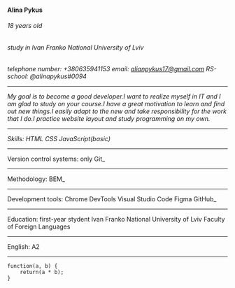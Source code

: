 #### Alina Pykus
###### 18 years old
###### study in Ivan Franko National University of Lviv

_telephone number:
+380635941153
email: alianpykus17@gmail.com
RS-school: @alinapykus#0094_


---
_My goal is to become a good developer.I want to realize myself in IT and I am glad to study on your course.I have a great motivation to learn and find out new things.I 
easily adapt to the new and take responsibility for the work that I do.I practice website layout and study programming on my own._


---
_Skills:
HTML
CSS
JavaScript(basic)_


---
Version control systems:
only Git_

---
Methodology:
BEM_

---
Development tools:
Chrome DevTools
Visual Studio Code
Figma
GitHub_


---

Education:
first-year stydent
 Ivan Franko National University of Lviv
    Faculty of Foreign Languages


---
English:
A2

---


    function(a, b) {
        return(a * b);
    }



    